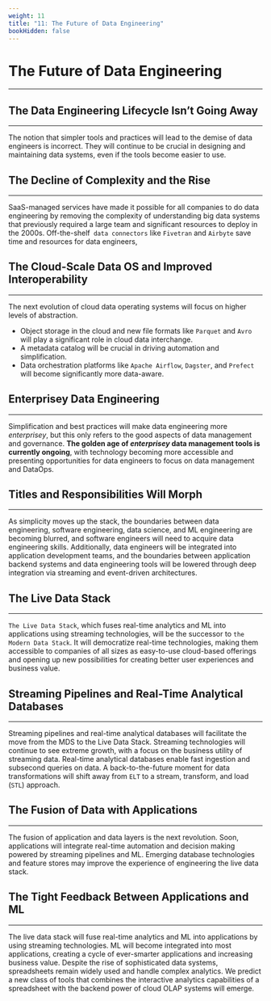 ```yaml
---
weight: 11
title: "11: The Future of Data Engineering"
bookHidden: false
---
```


# The Future of Data Engineering
---

## The Data Engineering Lifecycle Isn’t Going Away
---

The notion that simpler tools and practices will lead to the demise of data engineers is incorrect. They will continue to be crucial in designing and maintaining data systems, even if the tools become easier to use.


## The Decline of Complexity and the Rise
---

SaaS-managed services have made it possible for all companies to do data engineering by removing the complexity of understanding big data systems that previously required a large team and significant resources to deploy in the 2000s. Off-the-shelf` data connectors` like `Fivetran` and `Airbyte` save time and resources for data engineers,


## The Cloud-Scale Data OS and Improved Interoperability
---

The next evolution of cloud data operating systems will focus on higher levels of abstraction.

- Object storage in the cloud and new file formats like `Parquet` and `Avro` will play a significant role in cloud data interchange.
- A metadata catalog will be crucial in driving automation and simplification.
- Data orchestration platforms like `Apache Airflow`, `Dagster`, and `Prefect` will become significantly more data-aware.


## Enterprisey Data Engineering
---

Simplification and best practices will make data engineering more *enterprisey*, but this only refers to the good aspects of data management and governance. **The golden age of *enterprisey* data management tools is currently ongoing**, with technology becoming more accessible and presenting opportunities for data engineers to focus on data management and DataOps.


## Titles and Responsibilities Will Morph
---

As simplicity moves up the stack, the boundaries between data engineering, software engineering, data science, and ML engineering are becoming blurred, and software engineers will need to acquire data engineering skills. Additionally, data engineers will be integrated into application development teams, and the boundaries between application backend systems and data engineering tools will be lowered through deep integration via streaming and event-driven architectures.


## The Live Data Stack
---

`The Live Data Stack`, which fuses real-time analytics and ML into applications using streaming technologies, will be the successor to `the Modern Data Stack`. It will democratize real-time technologies, making them accessible to companies of all sizes as easy-to-use cloud-based offerings and opening up new possibilities for creating better user experiences and business value.


## Streaming Pipelines and Real-Time Analytical Databases
---

Streaming pipelines and real-time analytical databases will facilitate the move from the MDS to the Live Data Stack. Streaming technologies will continue to see extreme growth, with a focus on the business utility of streaming data. Real-time analytical databases enable fast ingestion and subsecond queries on data. A back-to-the-future moment for data transformations will shift away from `ELT` to a stream, transform, and load (`STL`) approach.


## The Fusion of Data with Applications
---

The fusion of application and data layers is the next revolution. Soon, applications will integrate real-time automation and decision making powered by streaming pipelines and ML. Emerging database technologies and feature stores may improve the experience of engineering the live data stack.

## The Tight Feedback Between Applications and ML
---

The live data stack will fuse real-time analytics and ML into applications by using streaming technologies. ML will become integrated into most applications, creating a cycle of ever-smarter applications and increasing business value. Despite the rise of sophisticated data systems, spreadsheets remain widely used and handle complex analytics. We predict a new class of tools that combines the interactive analytics capabilities of a spreadsheet with the backend power of cloud OLAP systems will emerge.





